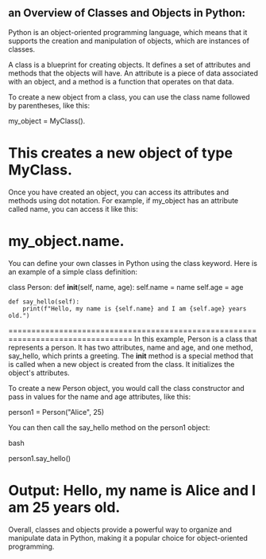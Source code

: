 an Overview of Classes and Objects in Python:
---------------------------------------------

Python is an object-oriented programming language, which means that it supports
the creation and manipulation of objects, which are instances of classes.

A class is a blueprint for creating objects. It defines a set of attributes and
methods that the objects will have. An attribute is a piece of data associated
with an object, and a method is a function that operates on that data.

To create a new object from a class, you can use the class name followed by
parentheses, like this:

my_object = MyClass().

This creates a new object of type MyClass.
=================================================================================
Once you have created an object, you can access its attributes and methods using
dot notation. For example, if my_object has an attribute called name, you can
access it like this:

my_object.name.
=================================================================================
You can define your own classes in Python using the class keyword. Here is an
example of a simple class definition:


class Person:
    def __init__(self, name, age):
        self.name = name
        self.age = age

    def say_hello(self):
        print(f"Hello, my name is {self.name} and I am {self.age} years old.")
=================================================================================
In this example, Person is a class that represents a person. It has two attributes,
name and age, and one method, say_hello, which prints a greeting.
The __init__ method is a special method that is called when a new object is
created from the class. It initializes the object's attributes.

To create a new Person object, you would call the class constructor and pass in
values for the name and age attributes, like this:


person1 = Person("Alice", 25)

You can then call the say_hello method on the person1 object:

bash

person1.say_hello() 

# Output: Hello, my name is Alice and I am 25 years old.

Overall, classes and objects provide a powerful way to organize and manipulate data
in Python, making it a popular choice for object-oriented programming.






